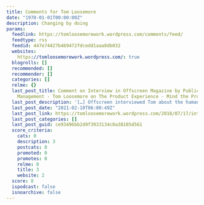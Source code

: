```yaml
---
title: Comments for Tom Loosemore
date: "1970-01-01T00:00:00Z"
description: Changing by doing
params:
  feedlink: https://tomloosemorework.wordpress.com/comments/feed/
  feedtype: rss
  feedid: 447e74427b469472fdcedd1aaa8db032
  websites:
    https://tomloosemorework.wordpress.com/: true
  blogrolls: []
  recommended: []
  recommender: []
  categories: []
  relme: {}
  last_post_title: Comment on Interview in Offscreen Magazine by Public Service Product
    Management - Tom Loosemore on The Product Experience - Mind the Product
  last_post_description: '[…] Offscreen interviewed Tom about the human side of technology  […]'
  last_post_date: "2021-02-10T06:00:49Z"
  last_post_link: https://tomloosemorework.wordpress.com/2018/07/17/interview-in-offscreen-magazine/comment-page-1/#comment-7574
  last_post_categories: []
  last_post_guid: ce93496bb2d9f3933134c0a38105d561
  score_criteria:
    cats: 0
    description: 3
    postcats: 0
    promoted: 0
    promotes: 0
    relme: 0
    title: 3
    website: 2
  score: 8
  ispodcast: false
  isnoarchive: false
---
```

